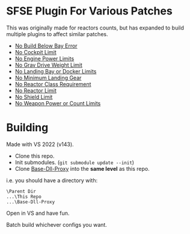 # SFSE Plugin For Various Patches

This was originally made for reactors counts, but has expanded to build multiple plugins to affect similar patches.

- [No Build Below Bay Error](https://www.nexusmods.com/starfield/mods/7078)
- [No Cockpit Limit](https://www.nexusmods.com/starfield/mods/7079)
- [No Engine Power Limits](https://www.nexusmods.com/starfield/mods/1511)
- [No Grav Drive Weight Limit](https://www.nexusmods.com/starfield/mods/2599)
- [No Landing Bay or Docker Limits](https://www.nexusmods.com/starfield/mods/6150)
- [No Minimum Landing Gear](https://www.nexusmods.com/starfield/mods/1479)
- [No Reactor Class Requirement](https://www.nexusmods.com/starfield/mods/1482)
- [No Reactor Limit](https://www.nexusmods.com/starfield/mods/1169)
- [No Shield Limit](https://www.nexusmods.com/starfield/mods/1475)
- [No Weapon Power or Count Limits](https://www.nexusmods.com/starfield/mods/1510)

# Building

Made with VS 2022 (v143).

- Clone this repo.
- Init submodules. (`git submodule update --init`)
- Clone [Base-Dll-Proxy](https://github.com/Synthlight/Base-Dll-Proxy) into the **same level** as this repo.

i.e. you should have a directory with:
```
\Parent Dir
...\This Repo
...\Base-Dll-Proxy
```

Open in VS and have fun.

Batch build whichever configs you want.